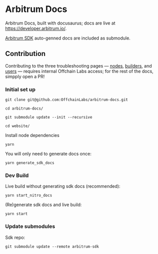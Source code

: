 # Arbitrum Docs

Arbitrum Docs, built with docusaurus; docs are live at https://developer.arbitrum.io/. 

[Arbitrum SDK](https://github.com/OffchainLabs/arbitrum-sdk) auto-genned docs are included as submodule.

## Contribution
Contributing to the three troubleshooting pages — [nodes](arbitrum-docs/partials/_troubleshooting-nodes-partial.md), [builders](arbitrum-docs/partials/_troubleshooting-building-partial.md), and [users](arbitrum-docs/partials/_troubleshooting-users-partial.md) — requires internal Offchain Labs access; for the rest of the docs, simpply open a PR! 

### Initial set up

```shell
git clone git@github.com:OffchainLabs/arbitrum-docs.git

cd arbitrum-docs/

git submodule update --init --recursive

cd website/
```

Install node dependencies
```
yarn
```

You will only need to generate docs once:
```
yarn generate_sdk_docs
```

### Dev Build

Live build without generating sdk docs (recommended):

```
yarn start_nitro_docs 
```


(Re)generate sdk docs and live build:
```
yarn start
```


### Update submodules

Sdk repo: 
```
git submodule update --remote arbitrum-sdk
```